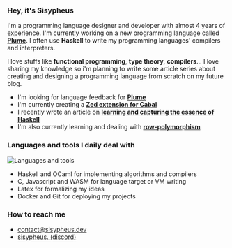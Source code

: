### Hey, it's Sisypheus

I'm a programming language designer and developer with almost 4 years of experience. I'm currently working on a new programming language called [**Plume**](https://github.com/sisypheus-dev/plume-language). I often use **Haskell** to write my programming languages' compilers and interpreters.

I love stuffs like **functional programming**, **type theory**, **compilers**... I love sharing my knowledge so i'm planning to write some article series about creating and designing a programming language from scratch on my future blog.

- I'm looking for language feedback for [**Plume**](https://github.com/sisypheus-dev/plume-language)
- I'm currently creating a [**Zed extension for Cabal**](https://github.com/sisypheus-dev/zed-cabal-extension)
- I recently wrote an article on [**learning and capturing the essence of Haskell**](https://dev.to/sisypheus/learning-haskell-5g3m)
- I'm also currently learning and dealing with [**row-polymorphism**](https://en.wikipedia.org/wiki/Row_polymorphism)

### Languages and tools I daily deal with

![Languages and tools](https://skillicons.dev/icons?i=haskell,ocaml,c,js,wasm,latex,git,docker&theme=light)

- Haskell and OCaml for implementing algorithms and compilers
- C, Javascript and WASM for language target or VM writing
- Latex for formalizing my ideas
- Docker and Git for deploying my projects

### How to reach me

- [contact@sisypheus.dev](mailto:contact@sisypheus.dev)
- [sisypheus. (discord)](https://discordapp.com/users/995010152535179314)
